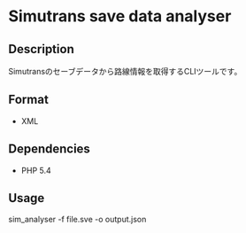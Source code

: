 # Simutrans save data analyser

## Description
Simutransのセーブデータから路線情報を取得するCLIツールです。

## Format
- XML

## Dependencies
- PHP 5.4

## Usage

sim_analyser -f file.sve -o output.json


